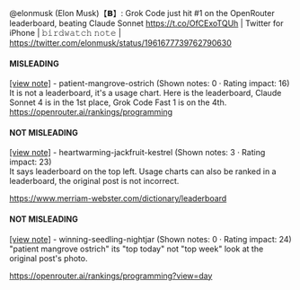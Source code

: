 @elonmusk (Elon Musk)【𝗕】: Grok Code just hit #1 on the OpenRouter leaderboard, beating Claude Sonnet https://t.co/OfCExoTQUh | Twitter for iPhone | 𝚋𝚒𝚛𝚍𝚠𝚊𝚝𝚌𝚑 𝚗𝚘𝚝𝚎 | https://twitter.com/elonmusk/status/1961677739762790630

#### MISLEADING

[[view note]](https://x.com/i/birdwatch/n/1961816311677247578) - patient-mangrove-ostrich (Shown notes: 0 · Rating impact: 16)\
It is not a leaderboard, it's a usage chart.
Here is the leaderboard, Claude Sonnet 4 is in the 1st place, Grok Code Fast 1 is on the 4th.
https://openrouter.ai/rankings/programming

#### NOT MISLEADING

[[view note]](https://x.com/i/birdwatch/n/1961821226357178787) - heartwarming-jackfruit-kestrel (Shown notes: 3 · Rating impact: 23)\
It says leaderboard on the top left. Usage charts can also be ranked in a leaderboard, the original post is not incorrect. 

https://www.merriam-webster.com/dictionary/leaderboard

#### NOT MISLEADING

[[view note]](https://x.com/i/birdwatch/n/1961818345755328831) - winning-seedling-nightjar (Shown notes: 0 · Rating impact: 24)\
"patient mangrove ostrich" its "top today" not "top week"
look at the original post's photo.

https://openrouter.ai/rankings/programming?view=day
